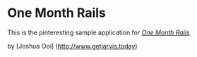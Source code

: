 # One Month Rails

This is the pinteresting sample application for
[*One Month Rails*](http://onemonthrails.com)

by [Joshua Ooi] (http://www.getjarvis.today)
